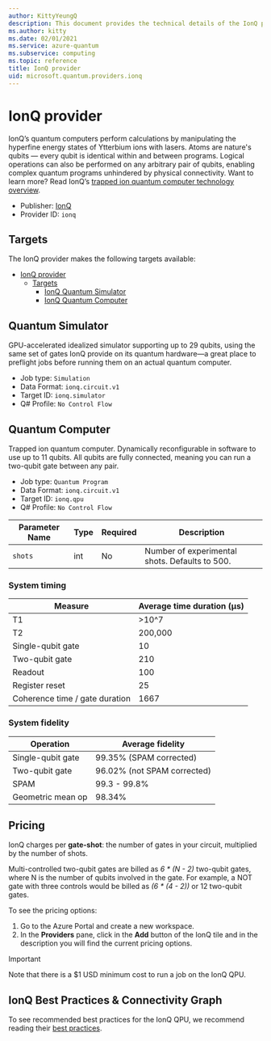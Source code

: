 ```yaml
---
author: KittyYeungQ
description: This document provides the technical details of the IonQ provider
ms.author: kitty
ms.date: 02/01/2021
ms.service: azure-quantum
ms.subservice: computing
ms.topic: reference
title: IonQ provider
uid: microsoft.quantum.providers.ionq
---
```


# IonQ provider

IonQ’s quantum computers perform calculations by manipulating the hyperfine energy states of Ytterbium ions with lasers. Atoms are nature's qubits — every qubit is identical within and between programs. Logical operations can also be performed on any arbitrary pair of qubits, enabling complex quantum programs unhindered by physical connectivity. Want to learn more? Read IonQ’s [trapped ion quantum computer technology overview](https://ionq.com/technology).

- Publisher: [IonQ](https://ionq.com)
- Provider ID: `ionq`

## Targets

The IonQ provider makes the following targets available:

- [IonQ provider](#ionq-provider)
  - [Targets](#targets)
    - [IonQ Quantum Simulator](#quantum-simulator)
    - [IonQ Quantum Computer](#quantum-computer)

## Quantum Simulator
GPU-accelerated idealized simulator supporting up to 29 qubits, using the same set of gates IonQ provide on its quantum hardware—a great place to preflight jobs before running them on an actual quantum computer.

- Job type: `Simulation`
- Data Format: `ionq.circuit.v1`
- Target ID: `ionq.simulator`
- Q# Profile: `No Control Flow`

## Quantum Computer
Trapped ion quantum computer. Dynamically reconfigurable in software to use up to 11 qubits. All qubits are fully connected, meaning you can run a two-qubit gate between any pair.

- Job type: `Quantum Program`
- Data Format: `ionq.circuit.v1`
- Target ID: `ionq.qpu`
- Q# Profile: `No Control Flow`

| Parameter Name | Type     | Required | Description |
|----------------|----------|----------|-------------|
| `shots`   | int    | No | Number of experimental shots. Defaults to 500. |

### System timing

| Measure | Average time duration (µs) |
|---------|----------------------------|
| T1 | >10^7 |
| T2 | 200,000 | 
| Single-qubit gate | 10 | 
| Two-qubit gate | 210 | 
| Readout | 100 | 
| Register reset | 25 | 
| Coherence time / gate duration | 1667 | 

### System fidelity

| Operation | Average fidelity |
|-----------|------------------|
| Single-qubit gate | 99.35% (SPAM corrected) |
| Two-qubit gate | 96.02% (not SPAM corrected) |
| SPAM | 99.3 - 99.8% |
| Geometric mean op | 98.34% |

## Pricing

IonQ charges per **gate-shot**: the number of gates in your circuit, multiplied by the number of shots.

Multi-controlled two-qubit gates are billed as _6 * (N - 2)_ two-qubit gates, where N is the number of qubits involved in the gate. For example, a NOT gate with three controls would be billed as _(6 * (4 - 2))_ or 12 two-qubit gates.

To see the pricing options:

1. Go to the Azure Portal and create a new workspace.
1. In the **Providers** pane, click in the **Add** button of the IonQ tile and in the description you will find the current pricing options.

> [!IMPORTANT]
> Note that there is a $1 USD minimum cost to run a job on the IonQ QPU.

## IonQ Best Practices & Connectivity Graph

To see recommended best practices for the IonQ QPU, we recommend reading their [best practices](https://ionq.com/best-practices).
